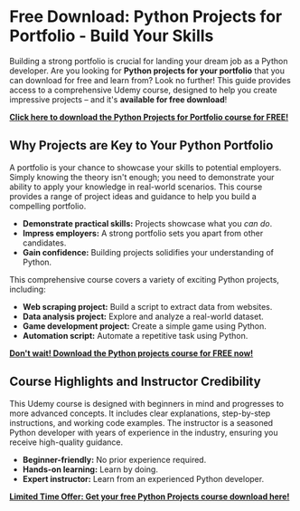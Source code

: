 # Free Download: Python Projects for Portfolio - Build Your Skills

Building a strong portfolio is crucial for landing your dream job as a Python developer. Are you looking for **Python projects for your portfolio** that you can download for free and learn from? Look no further! This guide provides access to a comprehensive Udemy course, designed to help you create impressive projects – and it's **available for free download**!

[**Click here to download the Python Projects for Portfolio course for FREE!**](https://udemywork.com/python-projects-for-portfolio)

## Why Projects are Key to Your Python Portfolio

A portfolio is your chance to showcase your skills to potential employers. Simply knowing the theory isn't enough; you need to demonstrate your ability to apply your knowledge in real-world scenarios. This course provides a range of project ideas and guidance to help you build a compelling portfolio.

*   **Demonstrate practical skills:** Projects showcase what you *can do*.
*   **Impress employers:** A strong portfolio sets you apart from other candidates.
*   **Gain confidence:** Building projects solidifies your understanding of Python.

This comprehensive course covers a variety of exciting Python projects, including:

*   **Web scraping project:** Build a script to extract data from websites.
*   **Data analysis project:** Explore and analyze a real-world dataset.
*   **Game development project:** Create a simple game using Python.
*   **Automation script:** Automate a repetitive task using Python.

[**Don't wait! Download the Python projects course for FREE now!**](https://udemywork.com/python-projects-for-portfolio)

## Course Highlights and Instructor Credibility

This Udemy course is designed with beginners in mind and progresses to more advanced concepts. It includes clear explanations, step-by-step instructions, and working code examples. The instructor is a seasoned Python developer with years of experience in the industry, ensuring you receive high-quality guidance.

*   **Beginner-friendly:** No prior experience required.
*   **Hands-on learning:** Learn by doing.
*   **Expert instructor:** Learn from an experienced Python developer.

[**Limited Time Offer: Get your free Python Projects course download here!**](https://udemywork.com/python-projects-for-portfolio)
